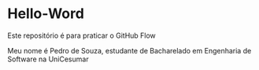 # Hello-Word
Este repositório é para praticar o GitHub Flow

Meu nome é Pedro de Souza, estudante de Bacharelado em Engenharia de Software na UniCesumar

